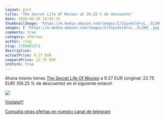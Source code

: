 ```yaml
---
layout: post
title: 'The Secret Life Of Movies al 59.25 % de descuento'
date: 2020-06-26 14:01:33
thumbnailImage: 'https://m.media-amazon.com/images/I/51yx4xl6+sL._SL200_.jpg'
images: [ 'https://m.media-amazon.com/images/I/51yx4xl6+sL._SL200_.jpg' ]
comments: true
category: ofertas
author: ring
slug: 1788401271
description:
actualPrice: 9.27 EUR
comparePrice: 22.75 EUR
inStock: true
---
```


Ahora mismo tienes [The Secret Life Of Movies](https://www.amazon.com/dp/1788401271/?tag=redken08-20) a 9.27 EUR (original: 22.75 EUR) (59.25 %  de descuento) en el siguiente enlace!

[![](https://m.media-amazon.com/images/I/51yx4xl6+sL._SL200_.jpg)](https://www.amazon.com/dp/1788401271/?tag=redken08-20)

[Visítala!!!](https://www.amazon.com/dp/1788401271/?tag=redken08-20)

[Consulta otras ofertas en nuestro canal de telegram](https://t.me/s/ofertas25)
